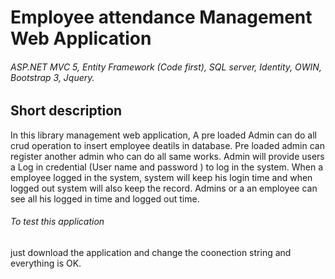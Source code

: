 # Employee attendance Management Web Application
###### ASP.NET MVC 5, Entity Framework (Code first), SQL server, Identity, OWIN, Bootstrap 3, Jquery.
## Short description
In this library management web application, A pre loaded Admin can do all crud operation to insert employee deatils in database. Pre loaded admin can register another admin who can do all same works. Admin will provide users a Log in credential (User name and password ) to log in the system. When a employee logged in the system, system will keep his login time and when logged out system will also keep the record. Admins or a an employee can see all his logged in time and logged out time.
###### To test this application
just download the application and change the coonection string and everything is OK.
